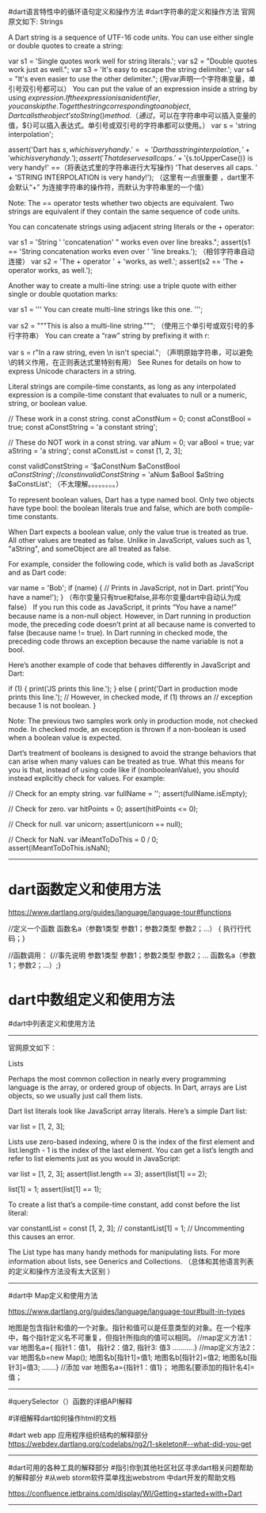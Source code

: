 #dart语言特性中的循环语句定义和操作方法
#dart字符串的定义和操作方法
官网原文如下: Strings

A Dart string is a sequence of UTF-16 code units. You can use either single or double quotes to create a string:

var s1 = 'Single quotes work well for string literals.'; var s2 = "Double quotes work just as well."; var s3 = 'It\'s easy to escape the string delimiter.'; var s4 = "It's even easier to use the other delimiter."; (用var声明一个字符串变量，单引号双引号都可以） You can put the value of an expression inside a string by using ${expression}. If the expression is an identifier, you can skip the {}. To get the string corresponding to an object, Dart calls the object’s toString() method. （ 通过$，可以在字符串中可以插入变量的值，${}可以插入表达式。单引号或双引号的字符串都可以使用。） var s = 'string interpolation';

assert('Dart has $s, which is very handy.' == 'Dart has string interpolation, ' + 'which is very handy.'); assert('That deserves all caps. ' + '${s.toUpperCase()} is very handy!' ==（将表达式里的字符串进行大写操作) 'That deserves all caps. ' + 'STRING INTERPOLATION is very handy!'); （这里有一点很重要 ，dart里不会默认“+” 为连接字符串的操作符，而默认为字符串里的一个值）

Note: The == operator tests whether two objects are equivalent. Two strings are equivalent if they contain the same sequence of code units.

You can concatenate strings using adjacent string literals or the + operator:

var s1 = 'String ' 'concatenation' " works even over line breaks."; assert(s1 == 'String concatenation works even over ' 'line breaks.'); （相邻字符串自动连接） var s2 = 'The + operator ' + 'works, as well.'; assert(s2 == 'The + operator works, as well.');

Another way to create a multi-line string: use a triple quote with either single or double quotation marks:

var s1 = ''' You can create multi-line strings like this one. ''';

var s2 = """This is also a multi-line string."""; （使用三个单引号或双引号的多行字符串） You can create a “raw” string by prefixing it with r:

var s = r"In a raw string, even \n isn't special."; （声明原始字符串，可以避免\的转义作用，在正则表达式里特别有用） See Runes for details on how to express Unicode characters in a string.

Literal strings are compile-time constants, as long as any interpolated expression is a compile-time constant that evaluates to null or a numeric, string, or boolean value.

// These work in a const string. const aConstNum = 0; const aConstBool = true; const aConstString = 'a constant string';

// These do NOT work in a const string. var aNum = 0; var aBool = true; var aString = 'a string'; const aConstList = const [1, 2, 3];

const validConstString = '$aConstNum $aConstBool $aConstString'; // const invalidConstString = '$aNum $aBool $aString $aConstList'; （不太理解。。。。。。。。）

To represent boolean values, Dart has a type named bool. Only two objects have type bool: the boolean literals true and false, which are both compile-time constants.

When Dart expects a boolean value, only the value true is treated as true. All other values are treated as false. Unlike in JavaScript, values such as 1, "aString", and someObject are all treated as false.

For example, consider the following code, which is valid both as JavaScript and as Dart code:

var name = 'Bob'; if (name) { // Prints in JavaScript, not in Dart. print('You have a name!'); } （布尔变量只有true和false,非布尔变量dart中自动认为成false） If you run this code as JavaScript, it prints “You have a name!” because name is a non-null object. However, in Dart running in production mode, the preceding code doesn’t print at all because name is converted to false (because name != true). In Dart running in checked mode, the preceding code throws an exception because the name variable is not a bool.

Here’s another example of code that behaves differently in JavaScript and Dart:

if (1) { print('JS prints this line.'); } else { print('Dart in production mode prints this line.'); // However, in checked mode, if (1) throws an // exception because 1 is not boolean. }

Note: The previous two samples work only in production mode, not checked mode. In checked mode, an exception is thrown if a non-boolean is used when a boolean value is expected.

Dart’s treatment of booleans is designed to avoid the strange behaviors that can arise when many values can be treated as true. What this means for you is that, instead of using code like if (nonbooleanValue), you should instead explicitly check for values. For example:

// Check for an empty string. var fullName = ''; assert(fullName.isEmpty);

// Check for zero. var hitPoints = 0; assert(hitPoints <= 0);

// Check for null. var unicorn; assert(unicorn == null);

// Check for NaN. var iMeantToDoThis = 0 / 0; assert(iMeantToDoThis.isNaN);

*******************

# dart函数定义和使用方法

https://www.dartlang.org/guides/language/language-tour#functions

//定义一个函数
函数名a（参数1类型  参数1；参数2类型 参数2；...）
{    执行行代码；}

//函数调用：
{//事先说明 参数1类型 参数1；参数2类型 参数2；...
函数名a（参数1；参数2；...）;}

# dart中数组定义和使用方法
#dart中列表定义和使用方法

***************************

官网原文如下：

Lists

Perhaps the most common collection in nearly every programming language is the array, or ordered group of objects. In Dart, arrays are List objects, so we usually just call them lists.

Dart list literals look like JavaScript array literals. Here’s a simple Dart list:

var list = [1, 2, 3];

Lists use zero-based indexing, where 0 is the index of the first element and list.length - 1 is the index of the last element. You can get a list’s length and refer to list elements just as you would in JavaScript:

var list = [1, 2, 3];
assert(list.length == 3);
assert(list[1] == 2);

list[1] = 1;
assert(list[1] == 1);

To create a list that’s a compile-time constant, add const before the list literal:

var constantList = const [1, 2, 3];
// constantList[1] = 1; // Uncommenting this causes an error.

The List type has many handy methods for manipulating lists. For more information about lists, see Generics and Collections.
（总体和其他语言列表的定义和操作方法没有太大区别 ）

*****************************************
#dart中 Map定义和使用方法

https://www.dartlang.org/guides/language/language-tour#built-in-types

地图是包含指针和值的一个对象。指针和值可以是任意类型的对象。在一个程序中，每个指针定义名不可重复，但指针所指向的值可以相同。
//map定义方法1：
var 地图名a={
指针1：值1，
指针2：值2,
指针3: 值3
...........}
//map定义方法2：
var 地图名b=new Map();
地图名b[指针1]=值1;
地图名b[指针2]=值2;
地图名b[指针3]=值3;
 .......}
//添加
var 地图名a={指针1：值1}；
地图名[要添加的指针名4]=值；
*******************************************
#querySelector（）函数的详细API解释

#详细解释dart如何操作html的文档

#dart web app 应用程序组织结构的解释部分
https://webdev.dartlang.org/codelabs/ng2/1-skeleton#--what-did-you-get
***********************************************************************
#dart可用的各种工具的解释部分
#指引你到其他社区社区寻求dart相关问题帮助的解释部分
#从web storm软件菜单找出webstrom 中dart开发的帮助文档

https://confluence.jetbrains.com/display/WI/Getting+started+with+Dart
 ************************************************************************
